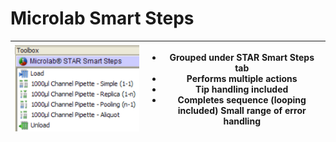 # Microlab Smart Steps

| <img src="../../../.gitbook/assets/image (30) (1) (1) (1) (1) (1) (1) (1) (1).png" alt="" data-size="original"> | <ul><li>Grouped under STAR Smart Steps tab </li><li>Performs multiple actions </li><li>Tip handling included </li><li>Completes sequence (looping included) Small range of error handling</li></ul> |
| --------------------------------------------------------------------------------------------------------------- | --------------------------------------------------------------------------------------------------------------------------------------------------------------------------------------------------- |
